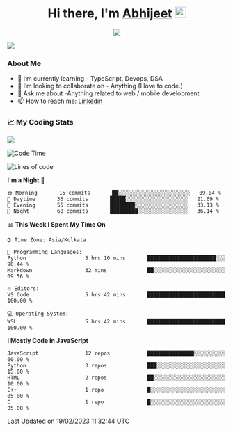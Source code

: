 <div align="center">
   <h1>Hi there, I'm <a href="">Abhijeet</a> <img src="https://media.giphy.com/media/hvRJCLFzcasrR4ia7z/giphy.gif" width="25px"> </h1>
   
   
   <img src="https://pronoun.cyou/x/y?subject=He&object=Him&height=20"> 
</div>

![](https://komarev.com/ghpvc/?username=abhijeetsingh-22)

<h3>About Me </h3>

<!-- - 🔭 I’m currently working on - My engineering Capstone Project -->
- 🌱 I’m currently learning - TypeScript, Devops, DSA
- 👯 I’m looking to collaborate on - Anything (I love to code.)
- 💬 Ask me about -Anything related to web / mobile development
- 📫 How to reach me: [Linkedin](https://www.linkedin.com/in/amabhijeet/)

### &#128200; My Coding Stats

<img align="center" src="https://github-readme-stats.vercel.app/api?username=abhijeetsingh-22&count_private=true&show_icons=true&theme=default&hide=stars" />

<!--START_SECTION:waka-->
![Code Time](http://img.shields.io/badge/Code%20Time-429%20hrs%2028%20mins-blue)

![Lines of code](https://img.shields.io/badge/From%20Hello%20World%20I%27ve%20Written-927%20Thousand%20lines%20of%20code-blue)

**I'm a Night 🦉** 

```text
🌞 Morning       15 commits       ██░░░░░░░░░░░░░░░░░░░░░░░   09.04 % 
🌆 Daytime       36 commits       █████░░░░░░░░░░░░░░░░░░░░   21.69 % 
🌃 Evening       55 commits       ████████░░░░░░░░░░░░░░░░░   33.13 % 
🌙 Night         60 commits       █████████░░░░░░░░░░░░░░░░   36.14 % 

```


📊 **This Week I Spent My Time On** 

```text
⌚︎ Time Zone: Asia/Kolkata

💬 Programming Languages: 
Python                   5 hrs 10 mins       ██████████████████████░░░   90.44 % 
Markdown                 32 mins             ██░░░░░░░░░░░░░░░░░░░░░░░   09.56 % 

🔥 Editors: 
VS Code                  5 hrs 42 mins       █████████████████████████   100.00 % 

💻 Operating System: 
WSL                      5 hrs 42 mins       █████████████████████████   100.00 % 

```

**I Mostly Code in JavaScript** 

```text
JavaScript               12 repos            ███████████████░░░░░░░░░░   60.00 % 
Python                   3 repos             ███░░░░░░░░░░░░░░░░░░░░░░   15.00 % 
HTML                     2 repos             ██░░░░░░░░░░░░░░░░░░░░░░░   10.00 % 
C++                      1 repo              █░░░░░░░░░░░░░░░░░░░░░░░░   05.00 % 
C                        1 repo              █░░░░░░░░░░░░░░░░░░░░░░░░   05.00 % 

```



 Last Updated on 19/02/2023 11:32:44 UTC
<!--END_SECTION:waka-->
